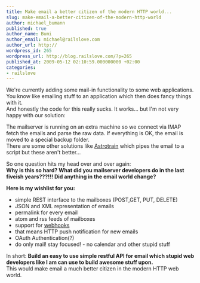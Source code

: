 ```yaml
---
title: Make email a better citizen of the modern HTTP world...
slug: make-email-a-better-citizen-of-the-modern-http-world
author: michael_bumann
published: true
author_name: Bumi
author_email: michael@railslove.com
author_url: http://
wordpress_id: 265
wordpress_url: http://blog.railslove.com/?p=265
published_at: 2009-05-12 02:10:59.000000000 +02:00
categories:
- railslove
---
```

<p>We're currently adding some mail-in functionality to some web applications. You know like emailing stuff to an application which then does fancy things with it.<br /> And honestly the code for this really sucks. It works... but I'm not very happy with our solution: </p>
<p>
The mailserver is running on an extra machine so we connect via IMAP fetch the emails and parse the raw data. If everything is OK, the email is moved to a special backup folder.<br />
There are some other solutions like <a href="http://github.com/entp/astrotrain/tree/master">Astrotrain</a> which pipes the email to a script but these aren't better...
</p>
<p>So one question hits my head over and over again:<br />
<strong>Why is this so hard? What did you mailserver developers do in the last fiveish years???!!! Did anything in the email world change?</strong>
</p>
<p><strong>Here is my wishlist for you:</strong><br /></p>
<ul>
<li>simple REST interface to the mailboxes (POST,GET, PUT, DELETE)</li>
<li>JSON and XML representation of emails</li>
<li>permalink for every email</li>
<li>atom and rss feeds of mailboxes</li>
<li>support for <a href="http://webhooks.org">webhooks</a></li>
<li>that means HTTP push notification for new emails</li>
<li>OAuth Authentication(?)</li>
<li>do only mail! stay focused! - no calendar and other stupid stuff</li>
</ul>
<p>
In short: <strong>Build an easy to use simple restful API for email which stupid web developers like I am can use to build awesome stuff upon.</strong><br />
This would make email a much better citizen in the modern HTTP web world.
</p>

